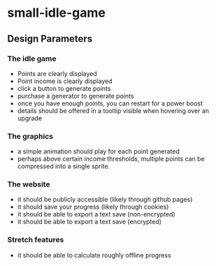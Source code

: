 # small-idle-game

## Design Parameters

### The idle game
- Points are clearly displayed
- Point income is clearly displayed
- click a button to generate points
- purchase a generator to generate points
- once you have enough points, you can restart for a power boost
- details should be offered in a tooltip visible when hovering over an upgrade

### The graphics
- a simple animation should play for each point generated
- perhaps above certain income thresholds, multiple points can be
  compressed into a single sprite.
### The website
- it should be publicly accessible (likely through github pages)
- it should save your progress (likely through cookies)
- it should be able to export a text save (non-encrypted)
- it should be able to export a text save (encrypted)

### Stretch features
- it should be able to calculate roughly offline progress